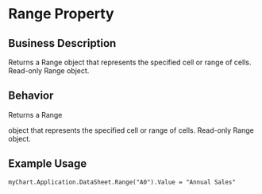 # Range Property

## Business Description
Returns a Range object that represents the specified cell or range of cells. Read-only Range object.

## Behavior
Returns a Range

 object that represents the specified cell or range of cells. Read-only Range object.

## Example Usage
```vba
myChart.Application.DataSheet.Range("A0").Value = "Annual Sales"
```
